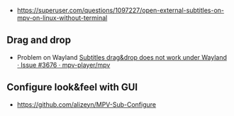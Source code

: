 - https://superuser.com/questions/1097227/open-external-subtitles-on-mpv-on-linux-without-terminal

## Drag and drop

- Problem on Wayland [Subtitles drag&drop does not work under Wayland · Issue #3676 · mpv-player/mpv](https://github.com/mpv-player/mpv/issues/3676)

## Configure look&feel with GUI

- https://github.com/alizeyn/MPV-Sub-Configure
